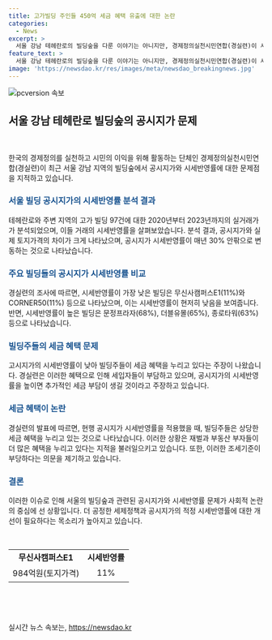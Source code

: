 ```yaml
---
title: 고가빌딩 주인들 450억 세금 혜택 유출에 대한 논란
categories:
  - News
excerpt: >
  서울 강남 테헤란로의 빌딩숲을 다룬 이야기는 아니지만, 경제정의실천시민연합(경실련)이 서울 내 1000억원 이상의 고가 빌딩의 공시지가 시세반영률과 실거래가의 차이에 대해 지적하고 있다. 경실련이 발표한 분석 결과에 따르면, 공시지가 시세반영률이 실거래가와 크게 차이나는 경우가 많아 빌딩주들이 세금 혜택을 받고 있다는 주장이다. 특히, 공시지가 시세반영률이 낮은 빌딩의 경우 건물이 신축된 후에 시가표준액이 적용되는 등의 문제가 제기되고 있다. 경실련은 이러한 상황이 부동산 부자와 재벌 등에게 큰 세금 혜택을 주고 있다며 조세형평성에 대한 우려를 표명하고 있다.
feature_text: >
  서울 강남 테헤란로의 빌딩숲을 다룬 이야기는 아니지만, 경제정의실천시민연합(경실련)이 서울 내 1000억원 이상의 고가 빌딩의 공시지가 시세반영률과 실거래가의 차이에 대해 지적하고 있다. 경실련이 발표한 분석 결과에 따르면, 공시지가 시세반영률이 실거래가와 크게 차이나는 경우가 많아 빌딩주들이 세금 혜택을 받고 있다는 주장이다. 특히, 공시지가 시세반영률이 낮은 빌딩의 경우 건물이 신축된 후에 시가표준액이 적용되는 등의 문제가 제기되고 있다. 경실련은 이러한 상황이 부동산 부자와 재벌 등에게 큰 세금 혜택을 주고 있다며 조세형평성에 대한 우려를 표명하고 있다.
image: 'https://newsdao.kr/res/images/meta/newsdao_breakingnews.jpg'
---
```


<p><img src="https://newsdao.kr/res/images/meta/newsdao_breakingnews.jpg" alt="pcversion 속보" /></p>

<h2 data-ke-size="size26">서울 강남 테헤란로 빌딩숲의 공시지가 문제</h2>

<p data-ke-size="size16">&nbsp;</p>

<p>한국의 경제정의를 실천하고 시민의 이익을 위해 활동하는 단체인 경제정의실천시민연합(경실련)이 최근 서울 강남 지역의 빌딩숲에서 공시지가와 시세반영률에 대한 문제점을 지적하고 있습니다.</p>

<h3><b><span style="color: #1a5490;">서울 빌딩 공시지가의 시세반영률 분석 결과</span></b></h3>

<p>테헤란로와 주변 지역의 고가 빌딩 97건에 대한 2020년부터 2023년까지의 실거래가가 분석되었으며, 이들 거래의 시세반영률을 살펴보았습니다. 분석 결과, 공시지가와 실제 토지가격의 차이가 크게 나타났으며, 공시지가 시세반영률이 매년 30% 안팎으로 변동하는 것으로 나타났습니다.</p>

<h3><b><span style="color: #1a5490;">주요 빌딩들의 공시지가 시세반영률 비교</span></b></h3>

<p>경실련의 조사에 따르면, 시세반영률이 가장 낮은 빌딩은 무신사캠퍼스E1(11%)와 CORNER50(11%) 등으로 나타났으며, 이는 시세반영률이 현저히 낮음을 보여줍니다. 반면, 시세반영률이 높은 빌딩은 문정프라자(68%), 더블유몰(65%), 종로타워(63%) 등으로 나타났습니다.</p>

<h3><b><span style="color: #1a5490;">빌딩주들의 세금 혜택 문제</span></b></h3>

<p>고시지가의 시세반영률이 낮아 빌딩주들이 세금 혜택을 누리고 있다는 주장이 나왔습니다. 경실련은 이러한 혜택으로 인해 세입자들이 부담하고 있으며, 공시지가의 시세반영률을 높이면 추가적인 세금 부담이 생길 것이라고 주장하고 있습니다.</p>

<h3><b><span style="color: #1a5490;">세금 혜택이 논란</span></b></h3>

<p>경실련의 발표에 따르면, 현행 공시지가 시세반영률을 적용했을 때, 빌딩주들은 상당한 세금 혜택을 누리고 있는 것으로 나타났습니다. 이러한 상황은 재벌과 부동산 부자들이 더 많은 혜택을 누리고 있다는 지적을 불러일으키고 있습니다. 또한, 이러한 조세기준이 부당하다는 의문을 제기하고 있습니다.</p>

<h3><b><span style="color: #1a5490;">결론</span></b></h3>

<p>이러한 이슈로 인해 서울의 빌딩숲과 관련된 공시지가와 시세반영률 문제가 사회적 논란의 중심에 선 상황입니다. 더 공정한 세제정책과 공시지가의 적정 시세반영률에 대한 개선이 필요하다는 목소리가 높아지고 있습니다.</p>

<p data-ke-size="size16">&nbsp;</p>

<table>
    <tbody>
        <tr>
            <td style="text-align: center; height: 17px;"><b>무신사캠퍼스E1</b></td>
            <td style="text-align: center; height: 17px;"><b>시세반영률</b></td>
        </tr>
        <tr>
            <td style="text-align: left; height: 33px;">984억원(토지가격)</td>
            <td style="text-align: center; height: 17px;">11%</td>
        </tr>
    </tbody>
</table>

<p data-ke-size="size16">&nbsp;</p>

<p data-ke-size="size16">&nbsp;</p>
실시간 뉴스 속보는, <a href="https://newsdao.kr" rel="dofollow">https://newsdao.kr</a>


